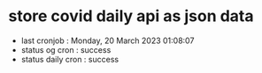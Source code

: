 # store covid daily api as json data

- last cronjob : Monday, 20 March 2023 01:08:07
- status og cron : success
- status daily cron : success
      
      
